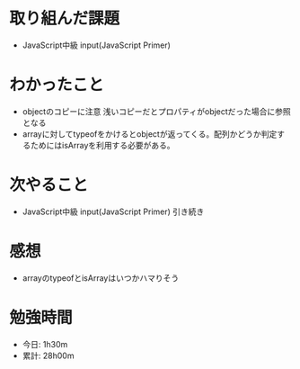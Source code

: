# 取り組んだ課題
- JavaScript中級 input(JavaScript Primer)

# わかったこと
- objectのコピーに注意 浅いコピーだとプロパティがobjectだった場合に参照となる
- arrayに対してtypeofをかけるとobjectが返ってくる。配列かどうか判定するためにはisArrayを利用する必要がある。

# 次やること
- JavaScript中級 input(JavaScript Primer) 引き続き

# 感想
- arrayのtypeofとisArrayはいつかハマりそう

# 勉強時間
- 今日: 1h30m
- 累計: 28h00m
